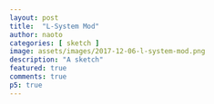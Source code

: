 ```yaml
---
layout: post
title:  "L-System Mod"
author: naoto
categories: [ sketch ]
image: assets/images/2017-12-06-l-system-mod.png
description: "A sketch"
featured: true
comments: true
p5: true
---
```


<div id = "p5sketch">
  <!-- p5 instance will be created here -->
</div>
<script>
// Coding Rainbow
// Daniel Shiffman
// http://patreon.com/codingtrain
// Code for: https://youtu.be/E1B4UoSQMFw

// variables: A B
// axiom: A
// rules: (A → AB), (B → A)

var treeTexture;

var angle;
var axiom = "F";
var sentence = axiom;
var len = 100;

var rules = [];
rules[0] = {
  a: "F",
  b: "FLFL+[+FL-FLA-FL]-[-FL+FL+FL]"
}

function generate() {
  var nextSentence = "";
  for (var i = 0; i < sentence.length; i++) {
    var current = sentence.charAt(i);
    var found = false;
    for (var j = 0; j < rules.length; j++) {
      if (current == rules[j].a) {
        found = true;
        nextSentence += rules[j].b;
        break;
      }
    }
    if (!found) {
      nextSentence += current;
    }
  }
  if (nextSentence.length < 5000) {
    sentence = nextSentence;
    len *= 0.5;
    createP(sentence).parent("p5sketch");
    turtle();
  }

}

function draw() {
  turtle();
}
var count = 0;
function turtle() {
  count = 0;
  background(51);
  resetMatrix();
  translate(width / 2, height);
  stroke(255, 100);
  fill(255, 50, 20);
  for (var i = 0; i < sentence.length; i++) {
    count = i;
    var current = sentence.charAt(i);

    if (current == "F") {
      //image(treeTexture, 0, 0, 10, -len, 0, 0, 10, len);
      line(0, 0, 0, -len);
      translate(0, -len);
    } else if (current == "L") {
      drawLeaves(10);
    } else if (current == "A") {
      push();
  		var a = sin(millis() * 0.002 + count * 0.1);
		  rotate(a * PI / 6);
      translate(0, 5);
      ellipse(0, 0, 10, 10);
      pop();
    } else if (current == "+") {
      rotate(angle);
    } else if (current == "-") {
      rotate(-angle)
    } else if (current == "[") {
      push();
    } else if (current == "]") {
      pop();
    }
  }
}

function drawLeaves(s) {
  push();
  var a = sin(millis() * 0.004 + count * 0.1);
  rotate(a * PI / 6);
  drawLeaf(s);
  pop();
  push();
  scale(-1, 1);
  rotate(a * PI / 6);
  drawLeaf(s);
  pop();
}

function drawLeaf(s) {
  push();
  scale(s / 200, s / 200);
  translate(100, 0);
  fill(50, 150, 10);
  var a = -100,
    b = 0,
    c = -50,
    d = 50,
    e = 50,
    f = 50,
    g = 100,
    h = 0;
  stroke(0, 0, 0);
  bezier(a, b, c, d, e, f, g, h);
  bezier(a, b, c, -d, e, -f, g, h);
  pop();
}

function setup() {
  createCanvas(400, 400).parent("p5sketch");
  //treeTexture = createImg("https://slm-assets3.secondlife.com/assets/9454832/lightbox/bark__1__seamless__mp.jpg?1396417476", "treeTexture");
  var allImages = document.getElementsByTagName("img");
  var images = [];
  for (var i = 0, len = allImages.length; i < len; ++i) {
    if (allImages[i].alt == "treeTexture") {
      allImages[i].style.visibility = "hidden";
      allImages[i].style.height = "10px";
    }
  }
  angle = radians(25);
  background(51);
  createP(axiom).parent("p5sketch");
  turtle();
  var button = createButton("generate");
  button.mousePressed(generate).parent("p5sketch");
}
</script>